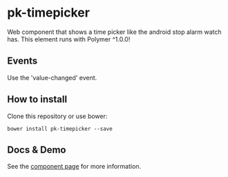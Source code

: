 # pk-timepicker

Web component that shows a time picker like the android stop alarm watch has.
This element runs with Polymer ^1.0.0!

## Events

Use the 'value-changed' event.

## How to install

Clone this repository or use bower:

`bower install pk-timepicker --save`

## Docs & Demo

See the [component page](http://pkaske.github.io/pk-timepicker) for more information.
